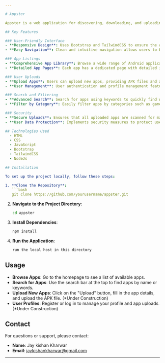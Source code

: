 ```yaml
---

# Appster

Appster is a web application for discovering, downloading, and uploading Android apps, similar to APK Monk. This application is built using HTML, CSS, JavaScript, Bootstrap, TailwindCSS, and Node.js. 

## Key Features

### User-Friendly Interface
- **Responsive Design**: Uses Bootstrap and TailwindCSS to ensure the application is responsive and works well on all devices, including desktops, tablets, and mobile phones.
- **Easy Navigation**: Clean and intuitive navigation allows users to browse through different categories and find apps easily.

### App Listings
- **Comprehensive App Library**: Browse a wide range of Android applications.
- **Detailed App Pages**: Each app has a dedicated page with detailed information, including descriptions, screenshots, and download links.

### User Uploads
- **Upload Apps**: Users can upload new apps, providing APK files and app details.(*Under Construction)
- **User Management**: User authentication and profile management features for a personalized experience.

### Search and Filtering
- **Advanced Search**: Search for apps using keywords to quickly find what you're looking for.
- **Filter by Category**: Easily filter apps by categories such as games, productivity, education, etc.

### Security
- **Secure Uploads**: Ensures that all uploaded apps are scanned for malware before being made available for download.
- **User Data Protection**: Implements security measures to protect user data and privacy.

## Technologies Used
  - HTML
  - CSS
  - JavaScript
  - Bootstrap
  - TailwindCSS
  - NodeJs

## Installation

To set up the project locally, follow these steps:

1. **Clone the Repository**:
   ```bash
   git clone https://github.com/yourusername/appster.git
   ```

2. **Navigate to the Project Directory**:
   ```bash
   cd appster
   ```

3. **Install Dependencies**:
   ```bash
   npm install
   ```

4. **Run the Application**:
   ```bash
   run the local host in this directory
   ```

## Usage

- **Browse Apps**: Go to the homepage to see a list of available apps.
- **Search for Apps**: Use the search bar at the top to find apps by name or keywords.
- **Upload New Apps**: Click on the "Upload" button, fill in the app details, and upload the APK file. (*Under Construction)
- **User Profiles**: Register or log in to manage your profile and app uploads.(*Under Construction)


## Contact

For questions or support, please contact:
- **Name**: Jay kishan Kharwar
- **Email**: jaykishankharwar@gmail.com

---
```

